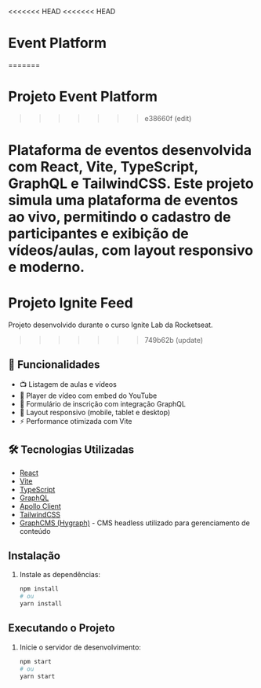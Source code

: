 <<<<<<< HEAD
<<<<<<< HEAD
# Event Platform
=======
# Projeto Event Platform
>>>>>>> e38660f (edit)

Plataforma de eventos desenvolvida com **React**, **Vite**, **TypeScript**, **GraphQL** e **TailwindCSS**. Este projeto simula uma plataforma de eventos ao vivo, permitindo o cadastro de participantes e exibição de vídeos/aulas, com layout responsivo e moderno.
=======
# Projeto Ignite Feed

Projeto desenvolvido durante o curso Ignite Lab da Rocketseat.
>>>>>>> 749b62b (update)

## 🚀 Funcionalidades

- 📺 Listagem de aulas e vídeos
- 🎯 Player de vídeo com embed do YouTube
- 🧾 Formulário de inscrição com integração GraphQL
- 📱 Layout responsivo (mobile, tablet e desktop)
- ⚡ Performance otimizada com Vite

## 🛠️ Tecnologias Utilizadas

- [React](https://reactjs.org/)
- [Vite](https://vitejs.dev/)
- [TypeScript](https://www.typescriptlang.org/)
- [GraphQL](https://graphql.org/)
- [Apollo Client](https://www.apollographql.com/docs/react/)
- [TailwindCSS](https://tailwindcss.com/)
- [GraphCMS (Hygraph)](https://hygraph.com/) - CMS headless utilizado para gerenciamento de conteúdo

## Instalação

1. Instale as dependências:

   ```bash
   npm install
   # ou
   yarn install
   ```

## Executando o Projeto

1. Inicie o servidor de desenvolvimento:

   ```bash
   npm start
   # ou
   yarn start
   ```
